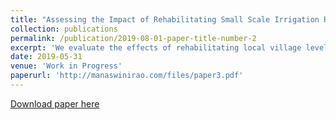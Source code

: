 ```yaml
---
title: "Assessing the Impact of Rehabilitating Small Scale Irrigation Reservoirs: A Study in Telangana (joint with Xavier Gine, Aprajit Mahajan and Anup Malani)"
collection: publications
permalink: /publication/2019-08-01-paper-title-number-2
excerpt: 'We evaluate the effects of rehabilitating local village level irrigation tanks on agricultural outcomes using a combination of observational and experimental approaches. Tank irrigation is a common (and climate friendly) mode of irrigation in Southern and Western India, which is based on impounding the surface run-off during rainy season for later use. However, since these are common pool resources, a lack of periodic upkeep had led to excessive silting and therefore, lowered capacity. Mission Kakatiya is a state-wide program in Telangana that aims to rehabilitate over 45000 tanks across the state in multiple phases. We make use of the staggered roll-out of earlier phases to study the impacts and understand the context of implementation in a differences-in-difference framework using a sample of 750 tanks. Further, we validate the findings using an experimental approach where we randomize the order of rehabilitation on a set of 92 tanks. [Link to AEA Trial Registry.](https://www.socialscienceregistry.org/trials/1821)'
date: 2019-05-31
venue: 'Work in Progress'
paperurl: 'http://manaswinirao.com/files/paper3.pdf'
---
```


[Download paper here](http://manaswinirao.com/files/paper3.pdf)